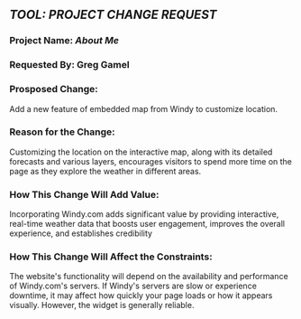 ## *TOOL: PROJECT CHANGE REQUEST*

### Project Name: *About Me*

### Requested By: Greg Gamel

### Prosposed Change: 

Add a new feature of embedded map from Windy to customize location.

### Reason for the Change: 

Customizing the location on the interactive map, along with its detailed forecasts and various layers, encourages visitors to spend more time on the page as they explore the weather in different areas.

### How This Change Will Add Value: 

Incorporating Windy.com adds significant value by providing interactive, real-time weather data that boosts user engagement, improves the overall experience, and establishes credibility

### How This Change Will Affect the Constraints:

The website's functionality will depend on the availability and performance of Windy.com's servers. If Windy's servers are slow or experience downtime, it may affect how quickly your page loads or how it appears visually. However, the widget is generally reliable.